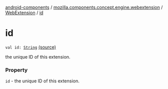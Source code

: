 [android-components](../../index.md) / [mozilla.components.concept.engine.webextension](../index.md) / [WebExtension](index.md) / [id](./id.md)

# id

`val id: `[`String`](https://kotlinlang.org/api/latest/jvm/stdlib/kotlin/-string/index.html) [(source)](https://github.com/mozilla-mobile/android-components/blob/master/components/concept/engine/src/main/java/mozilla/components/concept/engine/webextension/WebExtension.kt#L22)

the unique ID of this extension.

### Property

`id` - the unique ID of this extension.
